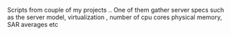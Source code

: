 Scripts from couple of my projects .. One of them gather server specs such as the server model, virtualization , number of cpu cores  physical memory, SAR averages etc

